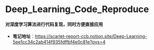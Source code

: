 # Deep_Learning_Code_Reproduce

#### 对深度学习算法进行代码复现，同时方便直接应用

- **笔记地址**：https://scarlet-report-ccb.notion.site/Deep-Learning-5ee1cc34c2ab414f935fdffbf4e0c81e?pvs=4
